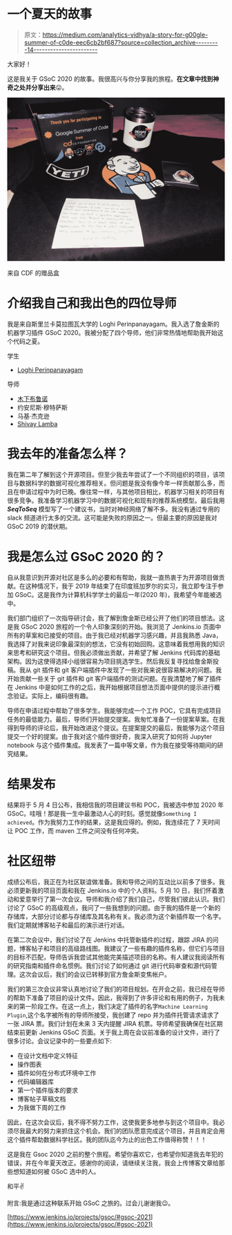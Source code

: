 # 一个夏天的故事

> 原文：<https://medium.com/analytics-vidhya/a-story-for-g00gle-summer-of-c0de-eec6cb2bf687?source=collection_archive---------14----------------------->

大家好！

这是我关于 GSoC 2020 的故事。我很高兴与你分享我的旅程。**在文章中找到神奇之处并分享出来**😛。

![](img/b0ea2e5e19119109a42cb474279a9c31.png)

来自 CDF 的赠品盒

# 介绍我自己和我出色的四位导师

我是来自斯里兰卡莫拉图瓦大学的 Loghi Perinpanayagam。我入选了詹金斯的机器学习插件 GSoC 2020。我被分配了四个导师，他们非常热情地帮助我开始这个代码之夏。

学生

*   [Loghi Perinpanayagam](https://www.jenkins.io/blog/authors/loghijiaha)

导师

*   [木下布鲁诺](https://www.jenkins.io/blog/authors/kinow)
*   约安尼斯·穆特萨斯
*   马基·杰克逊
*   [Shivay Lamba](https://www.jenkins.io/blog/authors/shivaylamba)

# 我去年的准备怎么样？

我在第二年了解到这个开源项目。但至少我去年尝试了一个不同组织的项目，该项目与数据科学的数据可视化推荐相关。但问题是我没有像今年一样贡献那么多，而且在申请过程中为时已晚。像往常一样，与其他项目相比，机器学习相关的项目有很多竞争。我准备学习机器学习中的数据可视化和现有的推荐系统模型。最后我用 ***SeqToSeq*** 模型写了一个建议书，当时对神经网络了解不多。我没有通过专用的 slack 频道进行太多的交流。这可能是失败的原因之一。但最主要的原因是我对 GSoC 2019 的潜伏期。

# 我是怎么过 GSoC 2020 的？

自从我意识到开源对社区是多么的必要和有帮助，我就一直热衷于为开源项目做贡献。在这种情况下，我于 2019 年结束了在印度班加罗尔的实习，我立即专注于参加 GSoC。这是我作为计算机科学学士的最后一年(2020 年)，我希望今年能被选中。

我们部门组织了一次指导研讨会，我了解到詹金斯已经公开了他们的项目想法。这是我 GSoC 2020 旅程的一个令人印象深刻的开始。我浏览了 Jenkins.io 页面中所有的草案和已接受的项目。由于我已经对机器学习感兴趣，并且我熟悉 Java，我选择了对我来说印象最深刻的想法，它没有初始回购。这意味着我想用我的知识来思考和研究这个项目。但我必须做出贡献，并希望了解 Jenkins 代码库的基础架构。因为这使得选择小组很容易为项目挑选学生。然后我反复寻找给詹金斯投稿。我从 git 插件和 git 客户端插件中发现了一些对我来说很容易解决的问题。我开始贡献一些关于 git 插件和 git 客户端插件的测试问题。在我清楚地了解了插件在 Jenkins 中是如何工作的之后，我开始根据项目想法页面中提供的提示进行概念验证。实际上，编码很有趣。

导师在申请过程中帮助了很多学生。我能够完成一个工作 POC，它具有完成项目任务的最低能力。最后，导师们开始提交提案。我匆忙准备了一份提案草案。在我得到导师的评论后，我开始改进这个提议。在提案提交的最后，我能够为这个项目提交一个好的提案。由于我对这个插件很好奇，我深入研究了如何将 Jupyter notebook 与这个插件集成。我发表了一篇中等文章，作为我在接受等待期间的研究结果。

# 结果发布

结果将于 5 月 4 日公布，我相信我的项目建议书和 POC，我被选中参加 2020 年 GSoC。哇哦！那是我一生中最激动人心的时刻。感觉就像`Something I achieved`。作为我努力工作的结果，这是我应得的。例如，我连续花了 7 天时间让 POC 工作，而 maven 工件之间没有任何冲突。

# 社区纽带

成绩公布后，我正在为社区联谊做准备。我和导师之间的互动比以前多了很多。我必须更新我的项目页面和我在 Jenkins.io 中的个人资料。5 月 10 日，我们怀着激动和爱意举行了第一次会议。导师和我介绍了我们自己，尽管我们彼此认识。我们讨论了 GSoC 的高级观点，我问了一些我想到的问题。由于我的插件是一个新的存储库，大部分讨论都与存储库及其名称有关。我必须为这个新插件取一个名字。我们定期就博客帖子和最后的演示进行对话。

在第二次会议中，我们讨论了在 Jenkins 中托管新插件的过程，跟踪 JIRA 的问题，博客帖子和项目的高级路线图。我建议了一些有趣的插件名称，但它们与项目的目标不匹配，导师告诉我尝试其他能完美描述项目的名称。有人建议我阅读所有的研究指南和插件命名惯例。我们讨论了如何通过 git 进行代码审查和源代码管理。这次会议后，我们的会议已转移到官方詹金斯变焦帐户。

我们的第三次会议非常认真地讨论了我们的项目规划。在开会之前，我已经在导师的帮助下准备了项目的设计文件。因此，我得到了许多评论和有用的例子，为我未来的第一阶段工作。在这一点上，我们决定了插件的名字`Machine Learning Plugin`,这个名字被所有的导师所接受，我创建了 repo 并为插件托管请求请求了一张 JIRA 票。我们计划在未来 3 天内提醒 JIRA 机票。导师希望我确保在社区期结束前更新 Jenkins GSoC 页面。关于我上周在会议前准备的设计文件，进行了很多讨论。会议记录中的一些要点如下:

*   在设计文档中定义特征
*   操作图表
*   插件如何在分布式环境中工作
*   代码编辑器库
*   第一个插件版本的要求
*   博客帖子草稿文档
*   为我做下周的工作

因此，在这次会议后，我不得不努力工作，这使我更多地参与到这个项目中。我必须尽我最大的努力来抓住这个机会。我们的团队愿意完成这个项目，并且肯定会用这个插件帮助数据科学社区。我的团队迄今为止的出色工作值得称赞！！！

这是我在 Gsoc 2020 之前的整个旅程。希望你喜欢它，也希望你知道我去年犯的错误，并在今年夏天改正。感谢你的阅读，请继续关注我，我会上传博客文章给那些想知道如何被 GSoC 选中的人。

和平✌️

附言:我是通过这种联系开始 GSoC 之旅的。过会儿谢谢我😉。

[https://www.jenkins.io/projects/gsoc/#gsoc-2021](https://www.jenkins.io/projects/gsoc/#gsoc-2021)